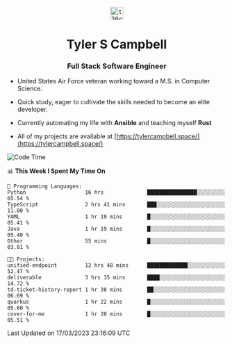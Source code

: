 <p align="center">
<a href="https://www.linkedin.com/in/t36campbell" target="blank"><img align="center" src="https://ik.imagekit.io/t36campbell/Portfolio/linkedin.png.original_m8bbGgPh6.png" alt="t36campbell" height="30" width="30" /></a>
</p>
<h1 align="center">Tyler S Campbell</h1>
<h3 align="center">Full Stack Software Engineer</h3>

* United States Air Force veteran working toward a M.S. in Computer Science.

* Quick study, eager to cultivate the skills needed to become an elite developer.

* Currently automating my life with **Ansible** and teaching myself **Rust**

* All of my projects are available at [https://tylercampbell.space/](https://tylercampbell.space/)

<!--START_SECTION:waka-->
![Code Time](http://img.shields.io/badge/Code%20Time-2%2C284%20hrs%2046%20mins-blue)

📊 **This Week I Spent My Time On** 

```text
💬 Programming Languages: 
Python                   16 hrs              ████████████████░░░░░░░░░   65.54 % 
TypeScript               2 hrs 41 mins       ███░░░░░░░░░░░░░░░░░░░░░░   11.00 % 
YAML                     1 hr 19 mins        █░░░░░░░░░░░░░░░░░░░░░░░░   05.41 % 
Java                     1 hr 19 mins        █░░░░░░░░░░░░░░░░░░░░░░░░   05.40 % 
Other                    55 mins             █░░░░░░░░░░░░░░░░░░░░░░░░   03.81 % 

🐱‍💻 Projects: 
unified-endpoint         12 hrs 48 mins      █████████████░░░░░░░░░░░░   52.47 % 
deliverable              3 hrs 35 mins       ████░░░░░░░░░░░░░░░░░░░░░   14.72 % 
td-ticket-history-report 1 hr 38 mins        ██░░░░░░░░░░░░░░░░░░░░░░░   06.69 % 
quarkus                  1 hr 22 mins        █░░░░░░░░░░░░░░░░░░░░░░░░   05.60 % 
cover-for-me             1 hr 20 mins        █░░░░░░░░░░░░░░░░░░░░░░░░   05.51 % 
```


 Last Updated on 17/03/2023 23:16:09 UTC
<!--END_SECTION:waka-->
